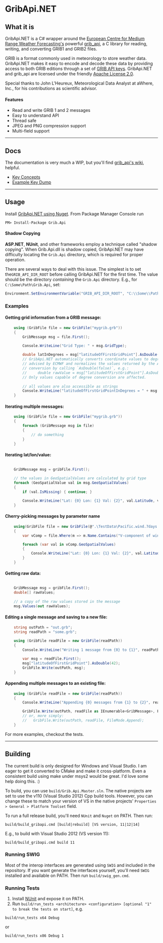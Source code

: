 # GribApi.NET

## What it is
GribApi.NET is a C# wrapper around the [European Centre for Medium Range Weather Forecasting's](http://www.ecmwf.int/) powerful [grib_api](https://software.ecmwf.int/wiki/display/GRIB/Home), a C library for reading, writing, and converting GRIB1 and GRIB2 files. 

GRIB is a format commonly used in meteorology to store weather data. GribApi.NET makes it easy to encode and decode these data by providing access to both GRIB editions through a set of [GRIB API keys](https://software.ecmwf.int/wiki/display/GRIB/GRIB%20API%20keys). GribApi.NET and grib_api are licensed under the friendly [Apache License 2.0](http://www.apache.org/licenses/LICENSE-2.0).

Special thanks to John L'Heureux, Meteorological Data Analyst at aWhere, Inc., for his contributions as scientific advisor.

#### Features
* Read and write GRIB 1 and 2 messages
* Easy to understand API
* Thread safe
* JPEG and PNG compression support
* Multi-field support

--------------------------

## Docs
The documentation is very much a WIP, but you'll find [grib_api's wiki](https://software.ecmwf.int/wiki/display/GRIB/Home), helpful.

* [Key Concepts](https://github.com/0x1mason/GribApi.NET/blob/master/docs/KeyConcepts.md)
* [Example Key Dump](https://github.com/0x1mason/GribApi.NET/blob/master/docs/TypicalKeyDump.md)

--------------------------

## Usage
Install [GribApi.NET using Nuget](https://www.nuget.org/packages/Grib.Api). From Package Manager Console run
```shell
PM> Install-Package Grib.Api 
```

#### Shadow Copying
**ASP.NET**, **NUnit**, and other frameworks employ a technique called "shadow copying". When Grib.Api.dll is shadow copied, GribApi.NET may have difficulty locating the `Grib.Api` directory, which is required for proper operation.

There are several ways to deal with this issue. The simplest is to set the`GRIB_API_DIR_ROOT` before calling GribApi.NET for the first time. The value should be the directory *containing* the `Grib.Api` directory. E.g., for `C:\Some\Path\Grib.Api`, set:
```csharp
Environment.SetEnvironmentVariable("GRIB_API_DIR_ROOT", "C:\\Some\\Path", EnvironmentVariableTarget.Process);
```

### Examples
#### Getting grid information from a GRIB message:
```csharp
	using (GribFile file = new GribFile("mygrib.grb"))
	{
		GribMessage msg = file.First();

		Console.WriteLine("Grid Type: " + msg.GridType);
		
		double latInDegrees = msg["latitudeOfFirstGridPoint"].AsDouble();
		// GribApi.NET automatically converts coordinate values to degrees. This follows the best practice
		// advised by ECMWF and normalizes the values returned by the API. You can opt-out of degree
		// conversion by calling `AsDouble(false)`, e.g.:
		//     double rawValue = msg["latitudeOfFirstGridPoint"].AsDouble(false);
		// Only values capable of degree conversion are affected.
		
		// all values are also accessible as strings
		Console.WriteLine("latitudeOfFirstGridPointInDegrees = " + msg["latitudeOfFirstGridPoint"].AsString());
	}
```

#### Iterating multiple messages:
```csharp
	using (GribFile file = new GribFile("mygrib.grb"))
	{
		foreach (GribMessage msg in file)
		{
			// do something
		}
	}
```

#### Iterating lat/lon/value:
```csharp

	GribMessage msg = gribFile.First();
	
	// the values in GeoSpatialValues are calculated by grid type
	foreach (GeoSpatialValue val in msg.GeoSpatialValues)
	{
		if (val.IsMissing) { continue; }

		Console.WriteLine("Lat: {0} Lon: {1} Val: {2}", val.Latitude, val.Longitude, val.Value);
	}
```

#### Cherry-picking messages by parameter name
```csharp
	using(GribFile file = new GribFile(@".\TestData\Pacific.wind.7days.grb"))
	{
		var vComp = file.Where(m => m.Name.Contains("V-component of wind m s**-1")).First();

		foreach (var val in vComp.GeoSpatialValues)
		{
			Console.WriteLine("Lat: {0} Lon: {1} Val: {2}", val.Latitude, val.Longitude, val.Value);
		}
	}
```

#### Getting raw data:
```csharp

	GribMessage msg = gribFile.First();
	double[] rawValues;
	
	// a copy of the raw values stored in the message
	msg.Values(out rawValues);
```

#### Editing a single message and saving to a new file:
```csharp
	string outPath = "out.grb";
	string readPath = "some.grb";
	
	using (GribFile readFile = new GribFile(readPath))
	{
		Console.WriteLine("Writing 1 message from {0} to {1}", readPath, outPath);

		var msg = readFile.First();
		msg["latitudeOfFirstGridPoint"].AsDouble(42);
		GribFile.Write(outPath, msg);
	}
```

#### Appending multiple messages to an existing file:
```csharp
	using (GribFile readFile = new GribFile(readPath))
	{                
		Console.WriteLine("Appending {0} messages from {1} to {2}", readFile.MessageCount, readPath, outPath);

		GribFile.Write(outPath, readFile as IEnumerable<GribMessage>, FileMode.Append);
		// or, more simply:
		//   GribFile.Write(outPath, readFile, FileMode.Append);
	}
```

For more examples, checkout the tests.

--------------------------

## Building
The current build is only designed for Windows and Visual Studio. I am eager to get it converted to CMake and make it cross-platform. Even a consistent build using make under msys2 would be great. I'd love some help doing this. :)

To build, you can use `build/Grib.Api.Master.sln`. The native projects are set to use the v110 (Visual Studio 2012) Cpp build tools. However, you can change these to match your version of VS in the native projects' `Properties > General > Platform Toolset` field.

To run a full release build, you'll need `NUnit` and `Nuget` on PATH. Then run:
```shell
build/build_gribapi.cmd [build|rebuild] [VS version, 11|12|14]
```

E.g., to build with Visual Studio 2012 (VS version 11):
```shell
build/build_gribapi.cmd build 11
```

### Running SWIG
Most of the interop interfaces are generated using `SWIG` and included in the repository. If you want generate the interfaces yourself, you'll need `SWIG` installed and available on PATH. Then run `build/swig_gen.cmd`.

### Running Tests
1. Install [NUnit](http://www.nunit.org/) and expose it on PATH.
2. Run `build/run_tests <architecture> <configuration> [optional "1" to break the tests on start]`, e.g.
```shell
build/run_tests x64 Debug
```
or
```shell
build/run_tests x86 Debug 1
```